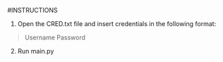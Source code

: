 #INSTRUCTIONS
1. Open the CRED.txt file and insert credentials in the following format:
> Username
> Password
2. Run main.py
